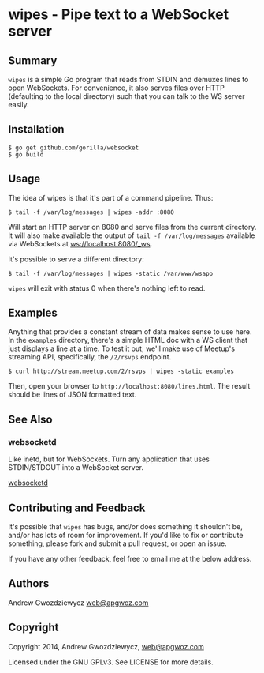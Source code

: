 # wipes - Pipe text to a WebSocket server

## Summary

`wipes` is a simple Go program that reads from STDIN and demuxes
lines to open WebSockets. For convenience, it also serves files over
HTTP (defaulting to the local directory) such that you can talk to
the WS server easily.

## Installation

    $ go get github.com/gorilla/websocket
    $ go build

## Usage

The idea of wipes is that it's part of a command pipeline. Thus:

    $ tail -f /var/log/messages | wipes -addr :8080

Will start an HTTP server on 8080 and serve files from the current
directory. It will also make available the output of
`tail -f /var/log/messages` available via WebSockets at
[ws://localhost:8080/_ws]().

It's possible to serve a different directory:

    $ tail -f /var/log/messages | wipes -static /var/www/wsapp

`wipes` will exit with status 0 when there's nothing left to read.

## Examples

Anything that provides a constant stream of data makes sense to use
here.  In the `examples` directory, there's a simple HTML doc with
a WS client that just displays a line at a time. To test it out, we'll
make use of Meetup's streaming API, specifically, the `/2/rsvps`
endpoint.

    $ curl http://stream.meetup.com/2/rsvps | wipes -static examples

Then, open your browser to `http://localhost:8080/lines.html`. The
result should be lines of JSON formatted text.

## See Also

### websocketd

Like inetd, but for WebSockets. Turn any application that uses
STDIN/STDOUT into a WebSocket server.

[websocketd](https://github.com/joewalnes/websocketd)

## Contributing and Feedback

It's possible that `wipes` has bugs, and/or does something
it shouldn't be, and/or has lots of room for improvement. If you'd
like to fix or contribute something, please fork and submit a pull
request, or open an issue.

If you have any other feedback, feel free to email me at the below
address.

## Authors

Andrew Gwozdziewycz <web@apgwoz.com>

## Copyright

Copyright 2014, Andrew Gwozdziewycz, <web@apgwoz.com>

Licensed under the GNU GPLv3. See LICENSE for more details.
